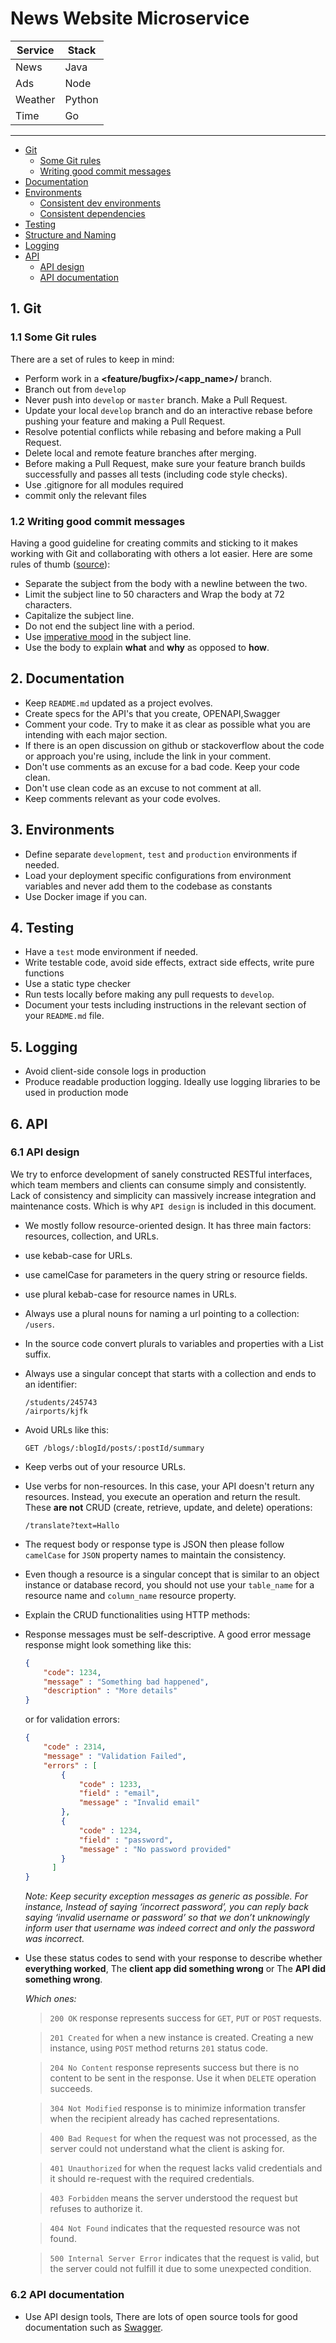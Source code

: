 
# News Website Microservice 

| Service | Stack |
|--|--|
| News | Java |
| Ads  | Node |
| Weather  | Python |
| Time  | Go |

<hr>

- [Git](#git)
    - [Some Git rules](#some-git-rules)
    - [Writing good commit messages](#writing-good-commit-messages)
- [Documentation](#documentation)
- [Environments](#environments)
    - [Consistent dev environments](#consistent-dev-environments)
    - [Consistent dependencies](#consistent-dependencies)
- [Testing](#testing)
- [Structure and Naming](#structure-and-naming)
- [Logging](#logging)
- [API](#api)
    - [API design](#api-design)
    - [API documentation](#api-documentation)

<a name="git"></a>
## 1. Git
<a name="some-git-rules"></a>

### 1.1 Some Git rules
There are a set of rules to keep in mind:
* Perform work in a **<feature/bugfix>/<app_name>/<branch-name>** branch.
* Branch out from `develop`
* Never push into `develop` or `master` branch. Make a Pull Request.
* Update your local `develop` branch and do an interactive rebase before pushing your feature and making a Pull Request.
* Resolve potential conflicts while rebasing and before making a Pull Request.
* Delete local and remote feature branches after merging.
* Before making a Pull Request, make sure your feature branch builds successfully and passes all tests (including code style checks).
* Use .gitignore for all modules required
* commit only the relevant files  
<a name="git-workflow"></a>
### 1.2 Writing good commit messages

Having a good guideline for creating commits and sticking to it makes working with Git and collaborating with others a lot easier. Here are some rules of thumb ([source](https://chris.beams.io/posts/git-commit/#seven-rules)):

 * Separate the subject from the body with a newline between the two.
 * Limit the subject line to 50 characters and Wrap the body at 72 characters.
 * Capitalize the subject line.
 * Do not end the subject line with a period.
 * Use [imperative mood](https://en.wikipedia.org/wiki/Imperative_mood) in the subject line.
 * Use the body to explain **what** and **why** as opposed to **how**.

 <a name="documentation"></a>
## 2. Documentation


* Keep `README.md` updated as a project evolves.
* Create specs for the API's that you create, OPENAPI,Swagger 
* Comment your code. Try to make it as clear as possible what you are intending with each major section.
* If there is an open discussion on github or stackoverflow about the code or approach you're using, include the link in your comment. 
* Don't use comments as an excuse for a bad code. Keep your code clean.
* Don't use clean code as an excuse to not comment at all.
* Keep comments relevant as your code evolves.

<a name="environments"></a>
## 3. Environments


* Define separate `development`, `test` and `production` environments if needed.
* Load your deployment specific configurations from environment variables and never add them to the codebase as constants
* Use Docker image if you can.
## 4. Testing
* Have a `test` mode environment if needed.
* Write testable code, avoid side effects, extract side effects, write pure functions
* Use a static type checker 
* Run tests locally before making any pull requests to `develop`.
* Document your tests including instructions in the relevant section of your `README.md` file.
## 5. Logging


* Avoid client-side console logs in production
* Produce readable production logging. Ideally use logging libraries to be used in production mode
<a name="api"></a>
## 6. API
<a name="api-design"></a>

### 6.1 API design

We try to enforce development of sanely constructed RESTful interfaces, which team members and clients can consume simply and consistently.  
 Lack of consistency and simplicity can massively increase integration and maintenance costs. Which is why `API design` is included in this document.


* We mostly follow resource-oriented design. It has three main factors: resources, collection, and URLs.
* use kebab-case for URLs.
* use camelCase for parameters in the query string or resource fields.
* use plural kebab-case for resource names in URLs.
* Always use a plural nouns for naming a url pointing to a collection: `/users`.
* In the source code convert plurals to variables and properties with a List suffix.
* Always use a singular concept that starts with a collection and ends to an identifier:
    ```
    /students/245743
    /airports/kjfk
    ```
* Avoid URLs like this: 
    ```
    GET /blogs/:blogId/posts/:postId/summary
    ```

* Keep verbs out of your resource URLs.

* Use verbs for non-resources. In this case, your API doesn't return any resources. Instead, you execute an operation and return the result. These **are not** CRUD (create, retrieve, update, and delete) operations:

    ```
    /translate?text=Hallo
    ```

* The request body or response type is JSON then please follow `camelCase` for `JSON` property names to maintain the consistency.
* Even though a resource is a singular concept that is similar to an object instance or database record, you should not use your `table_name` for a resource name and `column_name` resource property.
* Explain the CRUD functionalities using HTTP methods:
* Response messages must be self-descriptive. A good error message response might look something like this:
    ```json
    {
        "code": 1234,
        "message" : "Something bad happened",
        "description" : "More details"
    }
    ```
    or for validation errors:
    ```json
    {
        "code" : 2314,
        "message" : "Validation Failed",
        "errors" : [
            {
                "code" : 1233,
                "field" : "email",
                "message" : "Invalid email"
            },
            {
                "code" : 1234,
                "field" : "password",
                "message" : "No password provided"
            }
          ]
    }
    ```

    _Note: Keep security exception messages as generic as possible. For instance, Instead of saying ‘incorrect password’, you can reply back saying ‘invalid username or password’ so that we don’t unknowingly inform user that username was indeed correct and only the password was incorrect._

* Use these status codes to send with your response to describe whether **everything worked**,
The **client app did something wrong** or The **API did something wrong**.
  
    _Which ones:_
    > `200 OK` response represents success for `GET`, `PUT` or `POST` requests.

    > `201 Created` for when a new instance is created. Creating a new instance, using `POST` method returns `201` status code.

    > `204 No Content` response represents success but there is no content to be sent in the response. Use it when `DELETE` operation succeeds.

    > `304 Not Modified` response is to minimize information transfer when the recipient already has cached representations.

    > `400 Bad Request` for when the request was not processed, as the server could not understand what the client is asking for.

    > `401 Unauthorized` for when the request lacks valid credentials and it should re-request with the required credentials.

    > `403 Forbidden` means the server understood the request but refuses to authorize it.

    > `404 Not Found` indicates that the requested resource was not found. 

    > `500 Internal Server Error` indicates that the request is valid, but the server could not fulfill it due to some unexpected condition.

 

<a name="api-documentation"></a>
### 6.2 API documentation
* Use API design tools, There are lots of open source tools for good documentation such as [Swagger](https://swagger.io/).

